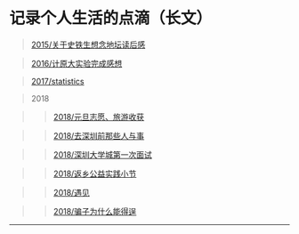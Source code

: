 # 记录个人生活的点滴（长文）

 
> [2015/关于史铁生想念地坛读后感](2015/关于史铁生想念地坛读后感)

> [2016/计原大实验完成感想](2016/计原大实验完成感想)

> [2017/statistics](2017/statistics.html)

> 2018

> > [2018/元旦志愿、旅游收获](2018/元旦志愿、旅游收获.html)

> > [2018/去深圳前那些人与事](2018/去深圳前那些人与事.html)

> > [2018/深圳大学城第一次面试](2018/深圳大学城第一次面试.html)

> > [2018/返乡公益实践小节](2018/返乡公益实践小节.html)

> > [2018/遇见](2018/遇见.html)

> > [2018/骗子为什么能得逞](2018/骗子为什么能得逞.html)

------
